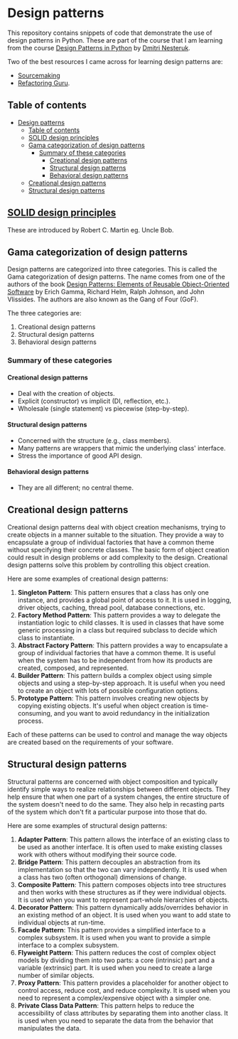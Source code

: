 # Design patterns

This repository contains snippets of code that demonstrate the use of design patterns in Python.
These are part of the course that I am learning from the course [Design Patterns in Python](https://www.udemy.com/course/design-patterns-python/) by [Dmitri Nesteruk](https://www.udemy.com/user/dmitrinesteruk/).

Two of the best resources I came across for learning design patterns are:
- [Sourcemaking](https://sourcemaking.com/design_patterns)
- [Refactoring Guru](https://refactoring.guru/design-patterns).


## Table of contents

- [Design patterns](#design-patterns)
	- [Table of contents](#table-of-contents)
	- [SOLID design principles](#solid-design-principles)
	- [Gama categorization of design patterns](#gama-categorization-of-design-patterns)
		- [Summary of these categories](#summary-of-these-categories)
			- [Creational design patterns](#creational-design-patterns)
			- [Structural design patterns](#structural-design-patterns)
			- [Behavioral design patterns](#behavioral-design-patterns)
	- [Creational design patterns](#creational-design-patterns-1)
	- [Structural design patterns](#structural-design-patterns-1)



## [SOLID design principles](./SOLID/)

These are introduced by Robert C. Martin eg. Uncle Bob.


## Gama categorization of design patterns

Design patterns are categorized into three categories. This is called the Gama categorization of design patterns. The name comes from one of the authors of the book [Design Patterns: Elements of Reusable Object-Oriented Software](https://en.wikipedia.org/wiki/Design_Patterns) by Erich Gamma, Richard Helm, Ralph Johnson, and John Vlissides. The authors are also known as the Gang of Four (GoF).

The three categories are:

1. Creational design patterns
2. Structural design patterns
3. Behavioral design patterns

### Summary of these categories

#### Creational design patterns

- Deal with the creation of objects. 
- Explicit (constructor) vs implicit (DI, reflection, etc.).
- Wholesale (single statement) vs piecewise (step-by-step).


#### Structural design patterns

- Concerned with the structure (e.g., class members).
- Many patterns are wrappers that mimic the underlying class' interface.
- Stress the importance of good API design.


#### Behavioral design patterns

- They are all different; no central theme.


## Creational design patterns

Creational design patterns deal with object creation mechanisms, trying to create objects in a manner suitable to the situation. They provide a way to encapsulate a group of individual factories that have a common theme without specifying their concrete classes. The basic form of object creation could result in design problems or add complexity to the design. Creational design patterns solve this problem by controlling this object creation.

Here are some examples of creational design patterns:

1. **Singleton Pattern**: This pattern ensures that a class has only one instance, and provides a global point of access to it. It is used in logging, driver objects, caching, thread pool, database connections, etc.
2. **Factory Method Pattern**: This pattern provides a way to delegate the instantiation logic to child classes. It is used in classes that have some generic processing in a class but required subclass to decide which class to instantiate.
3. **Abstract Factory Pattern**: This pattern provides a way to encapsulate a group of individual factories that have a common theme. It is useful when the system has to be independent from how its products are created, composed, and represented.
4. **Builder Pattern**: This pattern builds a complex object using simple objects and using a step-by-step approach. It is useful when you need to create an object with lots of possible configuration options.
5. **Prototype Pattern**: This pattern involves creating new objects by copying existing objects. It's useful when object creation is time-consuming, and you want to avoid redundancy in the initialization process.

Each of these patterns can be used to control and manage the way objects are created based on the requirements of your software.


## Structural design patterns

Structural patterns are concerned with object composition and typically identify simple ways to realize relationships between different objects. They help ensure that when one part of a system changes, the entire structure of the system doesn't need to do the same. They also help in recasting parts of the system which don't fit a particular purpose into those that do.

Here are some examples of structural design patterns:

1. **Adapter Pattern**: This pattern allows the interface of an existing class to be used as another interface. It is often used to make existing classes work with others without modifying their source code.
2. **Bridge Pattern**: This pattern decouples an abstraction from its implementation so that the two can vary independently. It is used when a class has two (often orthogonal) dimensions of change.
3. **Composite Pattern**: This pattern composes objects into tree structures and then works with these structures as if they were individual objects. It is used when you want to represent part-whole hierarchies of objects.
4. **Decorator Pattern**: This pattern dynamically adds/overrides behavior in an existing method of an object. It is used when you want to add state to individual objects at run-time.
5. **Facade Pattern**: This pattern provides a simplified interface to a complex subsystem. It is used when you want to provide a simple interface to a complex subsystem.
6. **Flyweight Pattern**: This pattern reduces the cost of complex object models by dividing them into two parts: a core (intrinsic) part and a variable (extrinsic) part. It is used when you need to create a large number of similar objects.
7. **Proxy Pattern**: This pattern provides a placeholder for another object to control access, reduce cost, and reduce complexity. It is used when you need to represent a complex/expensive object with a simpler one.
8. **Private Class Data Pattern**: This pattern helps to reduce the accessibility of class attributes by separating them into another class. It is used when you need to separate the data from the behavior that manipulates the data.
